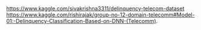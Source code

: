 https://www.kaggle.com/sivakrishna3311/delinquency-telecom-dataset
https://www.kaggle.com/rishirajak/group-no-12-domain-telecomm#Model-01:-Delinquency-Classification-Based-on-DNN-(Telecomm).
